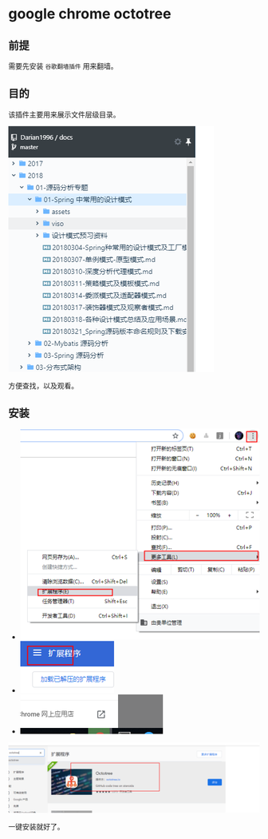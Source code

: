 # google chrome octotree 

> 

## 前提

需要先安装 `谷歌翻墙插件` 用来翻墙。



## 目的

该插件主要用来展示文件层级目录。

![1574324120038](assets/1574324120038.png)



方便查找，以及观看。

## 安装



- ![1574323461699](assets/1574323461699.png)
- ![1574324026000](assets/1574324026000.png)
- ![1574324060972](assets/1574324060972.png)





![1574324164638](assets/1574324164638.png)



一键安装就好了。
